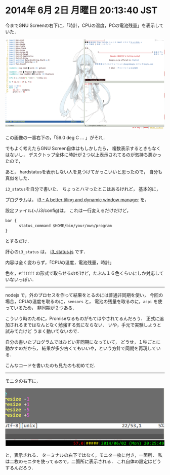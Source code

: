 2014年  6月  2日 月曜日 20:13:40 JST
===

今までGNU Screenの右下に，「時計，CPUの温度，PCの電池残量」を表示していた．

![](../../img/140403.png)

この画像の一番右下の，「59.0 deg C ... 」がそれ．

でもよく考えたらGNU Screen自体はもしかしたら，
複数表示するときもなくはないし，
デスクトップ全体に時計が２つ以上表示されてるのが気持ち悪かったので，

あと，
hardstatusを表示しない人を見つけてかっこいいと思ったので，
自分も真似をした．

`i3_status`を自分で書いた．
ちょっとハマったとこはあるけれど，
基本的に，

プログラムは，
[i3 - A better tiling and dynamic window manager](http://code.stapelberg.de/git/i3/tree/contrib/trivial-bar-script.sh?h=next)
を，

設定ファイル(~/.i3/config)は，
これは一行変えるだけだけど，

```
bar {
      status_command $HOME/bin/your/own/program
}
```

とするだけ．

肝心の`i3_status` は，
[i3_status.js](https://gist.github.com/cympfh/5f36cccfb704d9ae3957)
です．

内容は全く変わらず，「CPUの温度，電池残量，時計」

色を，`#ffffff` の形式で取らせるのだけど，たぶん１６色くらいにしか対応していないっぽい．

---

nodejs で，外のプロセスを作って結果をとるのには普通非同期を使い，
今回の場合，CPUの温度を取るのに，`sensors` と，
電池の残量を取るのに，`acpi` を使っているため，
非同期が２つある．

こういう時のために，Promiseなるものがもてはやされてるんだろう．
正式に追加されるまではなんとなく勉強する気にならない．
いや，手元で実験しようと試みてたけど
うまく動いてないので．

自分の書いたプログラムではひどい非同期になっていて，
どうせ，１秒ごとに動かすのだから，
結果が多少古くてもいいや，という方針で同期を再現している．

こんなコードを書いたのも見たのも初めてだ．

---

モニタの右下に，

![](../../img/140602.png)

と，表示される．
ターミナルの右下ではなく，モニタ一枚に付き，一箇所．
私は二枚のモニタを使ってるので，二箇所に表示される．
これ自体の設定はどうするんだろう．
